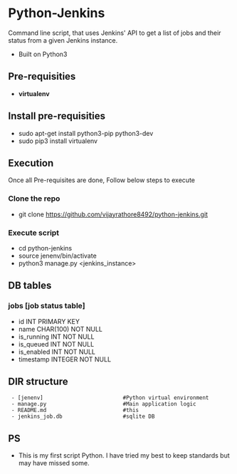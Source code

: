 # Python-Jenkins

Command line script, that uses Jenkins' API to get a list of jobs and their status from a given Jenkins instance.

  - Built on Python3

## Pre-requisities
  - **virtualenv**

## Install pre-requisities
 - sudo apt-get install python3-pip python3-dev
 - sudo pip3 install virtualenv

## Execution
Once all Pre-requisites are done, Follow below steps to execute

### Clone the repo
 - git clone https://github.com/vijayrathore8492/python-jenkins.git

### Execute script
 - cd python-jenkins
 - source jenenv/bin/activate
 - python3 manage.py <jenkins_instance> <username> <password>

## DB tables
### jobs [job status table]
 - id INT PRIMARY KEY
 - name CHAR(100) NOT NULL
 - is_running INT NOT NULL
 - is_queued INT NOT NULL
 - is_enabled INT NOT NULL
 - timestamp INTEGER NOT NULL

## DIR structure
```
 - [jenenv]                         #Python virtual environment
 - manage.py                        #Main application logic
 - README.md                        #this
 - jenkins_job.db                   #sqlite DB

```

## PS
  - This is my first script Python. I have tried my best to keep standards but may have missed some.